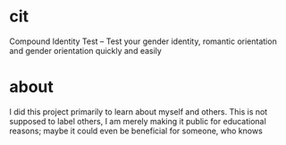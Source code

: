 # cit
Compound Identity Test – Test your gender identity, romantic orientation and gender orientation quickly and easily

# about
I did this project primarily to learn about myself and others. This is not supposed to label others, I am merely making it public for educational reasons; maybe it could even be beneficial for someone, who knows
